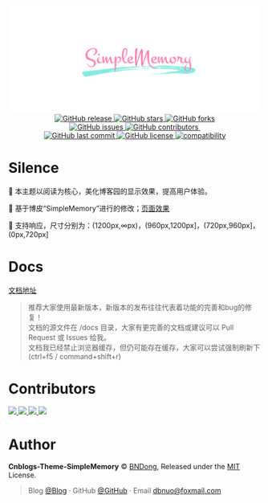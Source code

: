<div align="center">
<img src="./Images/simple2.png" />
<br>
</div>

<div align="center">
  <a href="https://github.com/BNDong/Cnblogs-Theme-SimpleMemory/releases">
    <img alt="GitHub release" src="https://img.shields.io/github/release/BNDong/Cnblogs-Theme-SimpleMemory.svg">
  </a>
  <a href="https://github.com/BNDong/Cnblogs-Theme-SimpleMemory/stargazers">
    <img alt="GitHub stars" src="https://img.shields.io/github/stars/BNDong/Cnblogs-Theme-SimpleMemory.svg">
  </a>
  <a href="https://github.com/BNDong/Cnblogs-Theme-SimpleMemory/network">
    <img alt="GitHub forks" src="https://img.shields.io/github/forks/BNDong/Cnblogs-Theme-SimpleMemory.svg">
  </a>
</div>

<div align="center">
  <a href="https://github.com/BNDong/Cnblogs-Theme-SimpleMemory/issues">
    <img alt="GitHub issues" src="https://img.shields.io/github/issues/BNDong/Cnblogs-Theme-SimpleMemory.svg">
  </a>
  <a href="https://github.com/BNDong/Cnblogs-Theme-SimpleMemory/graphs/contributors">
    <img alt="GitHub contributors" src="https://img.shields.io/github/contributors/BNDong/Cnblogs-Theme-SimpleMemory.svg">
  </a>
  <a href="https://www.jsdelivr.com/package/gh/BNDong/Cnblogs-Theme-SimpleMemory">
    <img alt="" src="https://data.jsdelivr.com/v1/package/gh/BNDong/Cnblogs-Theme-SimpleMemory/badge?style=rounded">
  </a>
</div>

<div align="center">
  <a href="https://github.com/BNDong/Cnblogs-Theme-SimpleMemory/commits/master">
    <img alt="GitHub last commit" src="https://img.shields.io/github/last-commit/BNDong/Cnblogs-Theme-SimpleMemory.svg">
  </a>
  <a href="https://github.com/BNDong/Cnblogs-Theme-SimpleMemory/blob/master/LICENSE">
    <img alt="GitHub license" src="https://img.shields.io/github/license/esofar/cnblogs-theme-silence.svg">
  </a>
  <a href="https://github.com/BNDong/Cnblogs-Theme-SimpleMemory">
    <img alt="compatibility" src="https://camo.githubusercontent.com/31ac3f0ce805dc34a29b615131caa26cbf4dc127/68747470733a2f2f696d672e736869656c64732e696f2f62616467652f62726f777365722d2532306368726f6d6525323025374325323066697265666f782532302537432532306f706572612532302537432532307361666172692532302537432532306965253230253345253344253230392d6c69676874677265792e737667">
  </a>
</div>

# Silence

📖 本主题以阅读为核心，美化博客园的显示效果，提高用户体验。 

🍰 基于博皮“SimpleMemory”进行的修改；[页面效果](https://www.cnblogs.com/bndong/)

🧀 支持响应，尺寸分别为：(1200px,∞px)，(960px,1200px]，(720px,960px]，(0px,720px]

# Docs

[文档地址](https://bndong.github.io/Cnblogs-Theme-SimpleMemory/v2)

> 推荐大家使用最新版本，新版本的发布往往代表着功能的完善和bug的修复！
> <br>文档的源文件在 /docs 目录，大家有更完善的文档或建议可以 Pull Request 或 Issues 给我。
> <br>文档我已经禁止浏览器缓存，但仍可能存在缓存，大家可以尝试强制刷新下(ctrl+f5 / command+shift+r)

# Contributors

<a href="https://github.com/QQ2017" target="_blank">
    <img width=50 src="https://avatars0.githubusercontent.com/u/23667705?s=50&v=4"/>
</a>

<a href="https://github.com/alessandrocyc" target="_blank">
    <img width=50 src="https://avatars1.githubusercontent.com/u/43987494?s=50&v=4"/>
</a>

<a href="https://github.com/ElderJames" target="_blank">
    <img width=50 src="https://avatars3.githubusercontent.com/u/7550366?s=50&v=4"/>
</a>

<a href="https://github.com/sky5454" target="_blank">
    <img width=50 src="https://avatars2.githubusercontent.com/u/12370628?s=460&v=4"/>
</a>

# Author

**Cnblogs-Theme-SimpleMemory** © [BNDong](https://github.com/BNDong), Released under the [MIT](./LICENSE) License.<br>

> Blog [@Blog](https://www.cnblogs.com/bndong/) · GitHub [@GitHub](https://github.com/BNDong) · Email dbnuo@foxmail.com
